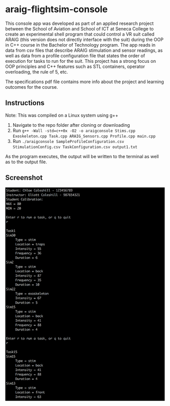 # araig-flightsim-console

This console app was developed as part of an applied research project between the School of Aviation and School of ICT at Seneca College to create an experimental shell program that could control a VR suit called ARAIG (this version does not directly interface with the suit) during the OOP in C++ course in the Bachelor of Technology program. The app reads in data from csv files that describe ARAIG stimulation and sensor readings, as well as data from a profile configuration file that states the order of execution for tasks to run for the suit. This project has a strong focus on OOP principles and C++ features such as STL containers, operator overloading, the rule of 5, etc.

The specifications pdf file contains more info about the project and learning outcomes for the course.

## Instructions

Note: This was compiled on a Linux system using g++

1. Navigate to the repo folder after cloning or downloading
2. Run `g++ -Wall -std=c++0x -O2 -o araigconsole Stims.cpp Exoskeleton.cpp Task.cpp ARAIG_Sensors.cpp Profile.cpp main.cpp`
3. Run `./araigconsole SampleProfileConfiguration.csv StimulationConfig.csv TaskConfiguration.csv output1.txt`

As the program executes, the output will be written to the terminal as well as to the output file.

## Screenshot

![](araig.png)
